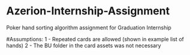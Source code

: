 # Azerion-Internship-Assignment
 Poker hand sorting algorithm assignment for Graduation Internship
 
 
 #Assumptions:
 1 - Repeated cards are allowed (shown in example list of hands)
 2 - The BU folder in the card assets was not necessary
